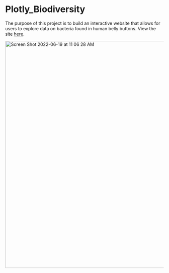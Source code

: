 # Plotly_Biodiversity
The purpose of this project is to build an interactive website that allows for users to explore data on bacteria found in human belly buttons. View the site [here](https://drosenquist.github.io/Plotly_Biodiversity/).

<img width="721" alt="Screen Shot 2022-06-19 at 11 06 28 AM" src="https://user-images.githubusercontent.com/101379969/174494534-e571c4d7-a5d0-4a0d-9f05-81419e6e398f.png">
